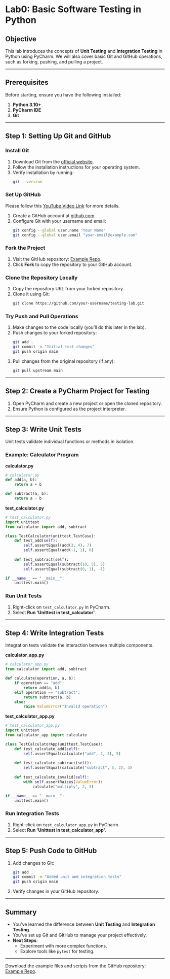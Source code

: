 
# Lab0: Basic Software Testing in Python

## Objective
This lab introduces the concepts of **Unit Testing** and **Integration Testing** in Python using PyCharm. We will also cover basic Git and GitHub operations, such as forking, pushing, and pulling a project.

---

## Prerequisites
Before starting, ensure you have the following installed:
1. **Python 3.10+**
2. **PyCharm IDE**
3. **Git**

---

## Step 1: Setting Up Git and GitHub
### Install Git
1. Download Git from the [official website](https://git-scm.com/).
2. Follow the installation instructions for your operating system.
3. Verify installation by running:
   ```bash
   git --version
   ```

### Set Up GitHub
Please follow this [YouTube Video Link](https://www.youtube.com/watch?v=sVuV9Z0vM5g) for more details.
1. Create a GitHub account at [github.com](https://github.com).
2. Configure Git with your username and email:
   ```bash
   git config --global user.name "Your Name"
   git config --global user.email "your-email@example.com"
   ```

### Fork the Project
1. Visit the GitHub repository: [Example Repo](https://github.com/example/testing-lab).
2. Click **Fork** to copy the repository to your GitHub account.

### Clone the Repository Locally
1. Copy the repository URL from your forked repository.
2. Clone it using Git:
   ```bash
   git clone https://github.com/your-username/testing-lab.git
   ```

### Try Push and Pull Operations
1. Make changes to the code locally (you’ll do this later in the lab).
2. Push changes to your forked repository:
   ```bash
   git add .
   git commit -m "Initial test changes"
   git push origin main
   ```
3. Pull changes from the original repository (if any):
   ```bash
   git pull upstream main
   ```

---

## Step 2: Create a PyCharm Project for Testing
1. Open PyCharm and create a new project or open the cloned repository.
2. Ensure Python is configured as the project interpreter.

---

## Step 3: Write Unit Tests
Unit tests validate individual functions or methods in isolation.

### Example: Calculator Program
**calculator.py**
```python
# calculator.py
def add(a, b):
    return a + b

def subtract(a, b):
    return a - b
```

**test_calculator.py**
```python
# test_calculator.py
import unittest
from calculator import add, subtract

class TestCalculator(unittest.TestCase):
    def test_add(self):
        self.assertEqual(add(3, 4), 7)
        self.assertEqual(add(-1, 1), 0)
    
    def test_subtract(self):
        self.assertEqual(subtract(10, 5), 5)
        self.assertEqual(subtract(0, 1), -1)

if __name__ == "__main__":
    unittest.main()
```

### Run Unit Tests
1. Right-click on `test_calculator.py` in PyCharm.
2. Select **Run 'Unittest in test_calculator'**.

---

## Step 4: Write Integration Tests
Integration tests validate the interaction between multiple components.

**calculator_app.py**
```python
# calculator_app.py
from calculator import add, subtract

def calculate(operation, a, b):
    if operation == "add":
        return add(a, b)
    elif operation == "subtract":
        return subtract(a, b)
    else:
        raise ValueError("Invalid operation")
```

**test_calculator_app.py**
```python
# test_calculator_app.py
import unittest
from calculator_app import calculate

class TestCalculatorApp(unittest.TestCase):
    def test_calculate_add(self):
        self.assertEqual(calculate("add", 2, 3), 5)
    
    def test_calculate_subtract(self):
        self.assertEqual(calculate("subtract", 5, 2), 3)
    
    def test_calculate_invalid(self):
        with self.assertRaises(ValueError):
            calculate("multiply", 2, 3)

if __name__ == "__main__":
    unittest.main()
```

### Run Integration Tests
1. Right-click on `test_calculator_app.py` in PyCharm.
2. Select **Run 'Unittest in test_calculator_app'**.

---

## Step 5: Push Code to GitHub
1. Add changes to Git:
   ```bash
   git add .
   git commit -m "Added unit and integration tests"
   git push origin main
   ```

2. Verify changes in your GitHub repository.

---

## Summary
- You’ve learned the difference between **Unit Testing** and **Integration Testing**.
- You’ve set up Git and GitHub to manage your project effectively.
- **Next Steps**:
  - Experiment with more complex functions.
  - Explore tools like `pytest` for testing.

---

Download the example files and scripts from the GitHub repository: [Example Repo](https://github.com/example/testing-lab).
